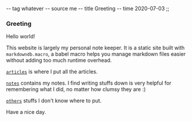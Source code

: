 -- tag whatever
-- source me
-- title Greeting
-- time 2020-07-03
;;
### Greeting

Hello world!

This website is largely my personal note keeper. It is a static site built with `markdowndb.macro`, a babel macro helps you manage markdown files easier without adding too much runtime overhead.

[`articles`](#/articles) is where I put all the articles.

[`notes`](#/notes) contains my notes. I find writing stuffs down is very helpful for remembering what I did, no matter how clumsy they are :)

[`others`](#/others) stuffs I don't know where to put.

Have a nice day.

